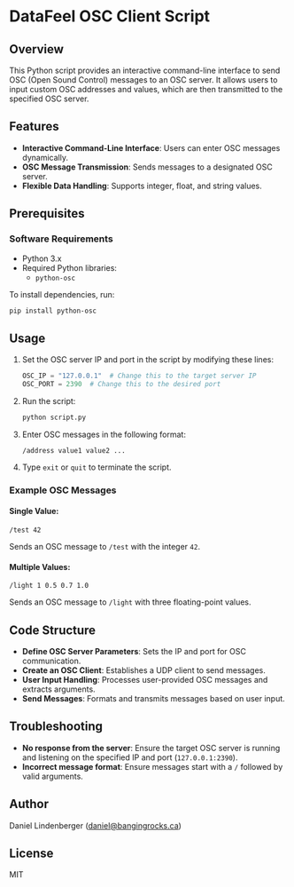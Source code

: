 # DataFeel OSC Client Script

## Overview
This Python script provides an interactive command-line interface to send OSC (Open Sound Control) messages to an OSC server. It allows users to input custom OSC addresses and values, which are then transmitted to the specified OSC server.

## Features
- **Interactive Command-Line Interface**: Users can enter OSC messages dynamically.
- **OSC Message Transmission**: Sends messages to a designated OSC server.
- **Flexible Data Handling**: Supports integer, float, and string values.

## Prerequisites
### Software Requirements
- Python 3.x
- Required Python libraries:
  - `python-osc`

To install dependencies, run:
```sh
pip install python-osc
```

## Usage
1. Set the OSC server IP and port in the script by modifying these lines:
   ```python
   OSC_IP = "127.0.0.1"  # Change this to the target server IP
   OSC_PORT = 2390  # Change this to the desired port
   ```
2. Run the script:
   ```sh
   python script.py
   ```
3. Enter OSC messages in the following format:
   ```
   /address value1 value2 ...
   ```
4. Type `exit` or `quit` to terminate the script.

### Example OSC Messages
#### Single Value:
```
/test 42
```
Sends an OSC message to `/test` with the integer `42`.

#### Multiple Values:
```
/light 1 0.5 0.7 1.0
```
Sends an OSC message to `/light` with three floating-point values.

## Code Structure
- **Define OSC Server Parameters**: Sets the IP and port for OSC communication.
- **Create an OSC Client**: Establishes a UDP client to send messages.
- **User Input Handling**: Processes user-provided OSC messages and extracts arguments.
- **Send Messages**: Formats and transmits messages based on user input.

## Troubleshooting
- **No response from the server**: Ensure the target OSC server is running and listening on the specified IP and port (`127.0.0.1:2390`).
- **Incorrect message format**: Ensure messages start with a `/` followed by valid arguments.

## Author
Daniel Lindenberger (daniel@bangingrocks.ca)

## License
MIT

